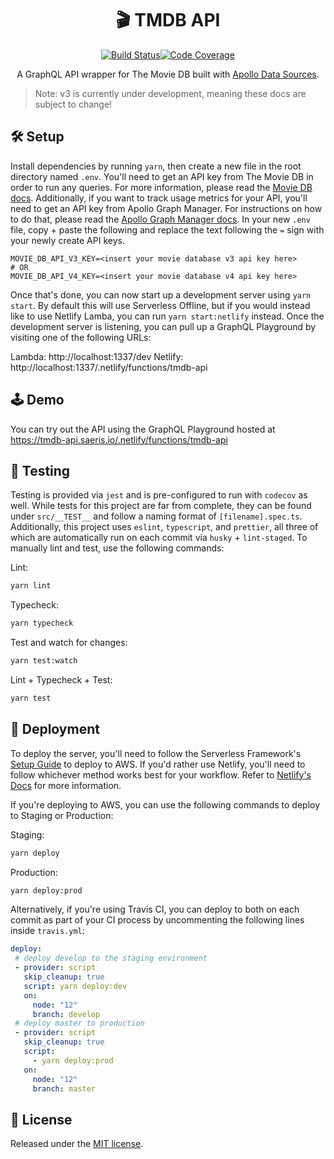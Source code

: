 <h1 align="center" style="display: block; text-align: center;">🎬 TMDB API</h1>
<p align="center"><a href="https://travis-ci.com/Saeris/tmdb-api"><img src="https://travis-ci.com/Saeris/tmdb-api.svg?branch=master" alt="Build Status" /></a><a href="https://codecov.io/gh/Saeris/tmdb-api"><img src="https://codecov.io/gh/Saeris/tmdb-api/branch/master/graph/badge.svg" alt="Code Coverage"/></a></p>
<p align="center">A GraphQL API wrapper for The Movie DB built with <a href="https://www.apollographql.com/docs/apollo-server/features/data-sources.html">Apollo Data Sources</a>.</p>

> Note: v3 is currently under development, meaning these docs are subject to change!

## 🛠️ Setup

Install dependencies by running `yarn`, then create a new file in the root directory named `.env`. You'll need to get an API key from The Movie DB in order to run any queries. For more information, please read the [Movie DB docs](https://developers.themoviedb.org/3/getting-started/introduction). Additionally, if you want to track usage metrics for your API, you'll need to get an API key from Apollo Graph Manager. For instructions on how to do that, please read the [Apollo Graph Manager docs](https://www.apollographql.com/docs/graph-manager/). In your new `.env` file, copy + paste the following and replace the text following the `=` sign with your newly create API keys.

```
MOVIE_DB_API_V3_KEY=<insert your movie database v3 api key here>
# OR
MOVIE_DB_API_V4_KEY=<insert your movie database v4 api key here>
```

Once that's done, you can now start up a development server using `yarn start`. By default this will use Serverless Offline, but if you would instead like to use Netlify Lamba, you can run `yarn start:netlify` instead. Once the development server is listening, you can pull up a GraphQL Playground by visiting one of the following URLs:

Lambda: http://localhost:1337/dev
Netlify: http://localhost:1337/.netlify/functions/tmdb-api

## 🕹️ Demo

You can try out the API using the GraphQL Playground hosted at https://tmdb-api.saeris.io/.netlify/functions/tmdb-api

## 🧪 Testing

Testing is provided via `jest` and is pre-configured to run with `codecov` as well. While tests for this project are far from complete, they can be found under `src/__TEST__` and follow a naming format of `[filename].spec.ts`. Additionally, this project uses `eslint`, `typescript`, and `prettier`, all three of which are automatically run on each commit via `husky` + `lint-staged`. To manually lint and test, use the following commands:

Lint:
```bash
yarn lint
```

Typecheck:
```bash
yarn typecheck
```

Test and watch for changes:
```bash
yarn test:watch
```

Lint + Typecheck + Test:
```bash
yarn test
```

## 🚢 Deployment

To deploy the server, you'll need to follow the Serverless Framework's [Setup Guide](https://serverless.com/framework/docs/providers/aws/guide/installation/) to deploy to AWS. If you'd rather use Netlify, you'll need to follow whichever method works best for your workflow. Refer to [Netlify's Docs](https://docs.netlify.com/configure-builds/get-started/) for more information.

If you're deploying to AWS, you can use the following commands to deploy to Staging or Production:

Staging:
```bash
yarn deploy
```

Production:
```bash
yarn deploy:prod
```

Alternatively, if you're using Travis CI, you can deploy to both on each commit as part of your CI process by uncommenting the following lines inside `travis.yml`:

```yaml
deploy:
 # deploy develop to the staging environment
 - provider: script
   skip_cleanup: true
   script: yarn deploy:dev
   on:
     node: "12"
     branch: develop
 # deploy master to production
 - provider: script
   skip_cleanup: true
   script:
     - yarn deploy:prod
   on:
     node: "12"
     branch: master
```

## 🥂 License

Released under the [MIT license](https://github.com/Saeris/tmdb-api/blob/master/LICENSE.md).
